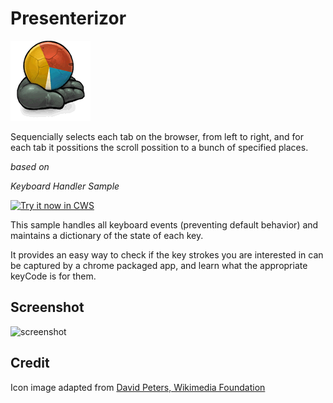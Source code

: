 # Presenterizor

![Presenterizor](https://github.com/PunkUnicorn/Presenterizor/blob/master/assets/icon_128.png)

Sequencially selects each tab on the browser, from left to right, and for each tab it possitions the scroll possition to a bunch of specified places.


*based on*

*Keyboard Handler Sample*

<a target="_blank" href="https://chrome.google.com/webstore/detail/keyboard-handler-sample/pcbbaldjljokfnnkphllabnpolciapjc">![Try it now in CWS](https://raw.github.com/GoogleChrome/chrome-app-samples/master/tryitnowbutton.png "Click here to install this sample from the Chrome Web Store")</a>


This sample handles all keyboard events (preventing default behavior) and
maintains a dictionary of the state of each key.

It provides an easy way to check if the key strokes you are interested in can
be captured by a chrome packaged app, and learn what the appropriate keyCode
is for them.

## Screenshot
![screenshot](/samples/keyboard-handler/assets/screenshot_1280_800.png)

## Credit

Icon image adapted from [David Peters, Wikimedia Foundation](http://commons.wikimedia.org/wiki/File:Keyboard-icon_Wikipedians.svg)
